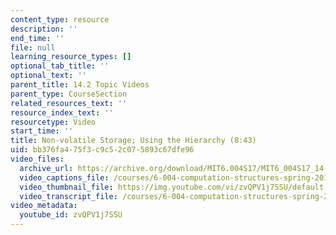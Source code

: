 ```yaml
---
content_type: resource
description: ''
end_time: ''
file: null
learning_resource_types: []
optional_tab_title: ''
optional_text: ''
parent_title: 14.2 Topic Videos
parent_type: CourseSection
related_resources_text: ''
resource_index_text: ''
resourcetype: Video
start_time: ''
title: Non-volatile Storage; Using the Hierarchy (8:43)
uid: bb376fa4-75f3-c9c5-2c07-5893c67dfe96
video_files:
  archive_url: https://archive.org/download/MIT6.004S17/MIT6_004S17_14-02-04_300k.mp4
  video_captions_file: /courses/6-004-computation-structures-spring-2017/1d33049d11ab5163a10ae99abe6724a5_zvQPV1j7SSU.vtt
  video_thumbnail_file: https://img.youtube.com/vi/zvQPV1j7SSU/default.jpg
  video_transcript_file: /courses/6-004-computation-structures-spring-2017/b30fbacce0c8e478029e5ba5dfde55ef_zvQPV1j7SSU.pdf
video_metadata:
  youtube_id: zvQPV1j7SSU
---
```

